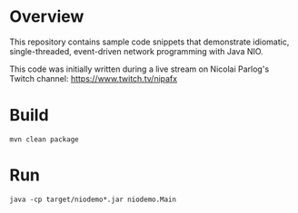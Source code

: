 # Overview

This repository contains sample code snippets that demonstrate idiomatic, single-threaded, event-driven 
network programming with Java NIO.

This code was initially written during a live stream on Nicolai Parlog's Twitch channel: https://www.twitch.tv/nipafx

# Build

```
mvn clean package
```

# Run

```
java -cp target/niodemo*.jar niodemo.Main
```